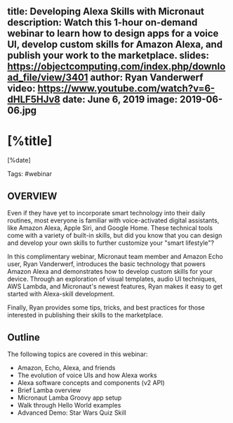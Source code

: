 title: Developing Alexa Skills with Micronaut
description: Watch this 1-hour on-demand webinar to learn how to design apps for a voice UI, develop custom skills for Amazon Alexa, and publish your work to the marketplace.
slides: https://objectcomputing.com/index.php/download_file/view/3401
author: Ryan Vanderwerf
video: https://www.youtube.com/watch?v=6-dHLF5HJv8
date: June 6, 2019
image: 2019-06-06.jpg
---

# [%title]

[%date] 

Tags: #webinar

## OVERVIEW

Even if they have yet to incorporate smart technology into their daily routines, most everyone is familiar with voice-activated digital assistants, like Amazon Alexa, Apple Siri, and Google Home. These technical tools come with a variety of built-in skills, but did you know that you can design and develop your own skills to further customize your "smart lifestyle"?

In this complimentary webinar, Micronaut team member and Amazon Echo user, Ryan Vanderwerf, introduces the basic technology that powers Amazon Alexa and demonstrates how to develop custom skills for your device. Through an exploration of visual templates, audio UI techniques, AWS Lambda, and Micronaut's newest features, Ryan makes it easy to get started with Alexa-skill development. 

Finally, Ryan provides some tips, tricks, and best practices for those interested in publishing their skills to the marketplace. 

## Outline

The following topics are covered in this webinar:

- Amazon, Echo, Alexa, and friends
- The evolution of voice UIs and how Alexa works
- Alexa software concepts and components (v2 API)
- Brief Lamba overview
- Micronaut Lamba Groovy app setup
- Walk through Hello World examples
- Advanced Demo: Star Wars Quiz Skill

             
